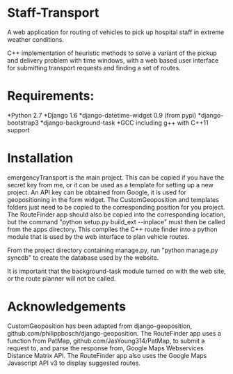 Staff-Transport
===============

A web application for routing of vehicles to pick up hospital staff in extreme weather conditions.

C++ implementation of heuristic methods to solve a variant of the pickup and delivery problem with time windows, with a web based user interface for submitting transport requests and finding a set of routes.

Requirements:
=============

*Python 2.7
*Django 1.6
*django-datetime-widget 0.9 (from pypi)
*django-bootstrap3
*django-background-task
*GCC including g++ with C++11 support

Installation
============

emergencyTransport is the main project. This can be copied if you have the secret key from me, or it can be used as a template for setting up a new project. An
API key can be obtained from Google, it is used for geopositioning in the form widget.
The CustomGeoposition and templates folders just need to be copied to the corresponding position for you project. The RouteFinder app should also be copied into the corresponding location, but the command
"python setup.py build_ext --inplace" must then be called from the apps directory. This compiles the C++ route finder into a python module that is used by the web interface to plan vehicle routes.

From the project directory containing manage.py, run "python manage.py syncdb" to create the database used by the website.

It is important that the background-task module turned on with the web site, or the route planner will not be called.

Acknowledgements
================

CustomGeoposition has been adapted from django-geoposition, github.com/philippbosch/django-geoposition.
The RouteFinder app uses a function from PatMap, github.com/JasYoung314/PatMap, to submit a request to, and parse the response from, Google Maps Webservices Distance Matrix API.
The RouteFinder app also uses the Google Maps Javascript API v3 to display suggested routes.
